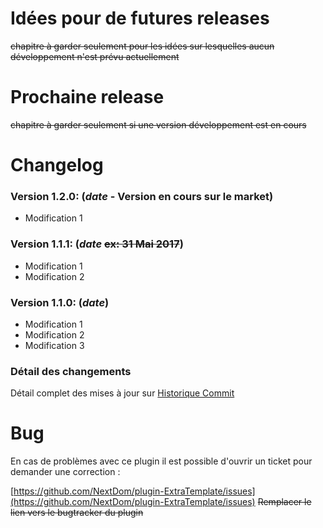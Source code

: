 # Idées pour de futures releases

~~chapitre à garder seulement pour les idées sur lesquelles aucun développement n'est prévu actuellement~~

# Prochaine release

~~chapitre à garder seulement si une version développement est en cours~~

# Changelog

### Version 1.2.0:  (**_date_** - Version en cours sur le market)

* Modification 1

### Version 1.1.1:  (**_date_** ~~ex: 31 Mai 2017~~)

* Modification 1
* Modification 2

### Version 1.1.0:  (**_date_**)

* Modification 1
* Modification 2
* Modification 3

### Détail des changements

Détail complet des mises à jour sur [Historique Commit](https://github.com/NextDom/plugin-ExtraTemplate/commits/master)

# Bug

En cas de problèmes avec ce plugin il est possible d'ouvrir un ticket pour demander une correction :

[https://github.com/NextDom/plugin-ExtraTemplate/issues](https://github.com/NextDom/plugin-ExtraTemplate/issues)
~~Remplacer le lien vers le bugtracker du plugin~~
